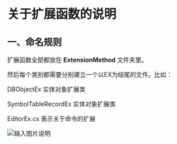 # 关于扩展函数的说明

## 一、命名规则

扩展函数全部都放在 **ExtensionMethod** 文件夹里。

然后每个类别都需要分别建立一个以EX为结尾的文件。比如：

DBObjectEx                  实体对象扩展类

SymbolTableRecordEx         实体对象扩展类

EditorEx.cs                 表示关于命令的扩展

![输入图片说明](https://images.gitee.com/uploads/images/2021/0701/225314_5b34dd8d_9063830.png "屏幕截图.png")
